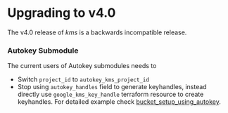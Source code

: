 # Upgrading to v4.0
The v4.0 release of *kms* is a backwards incompatible release.

### Autokey Submodule
The current users of Autokey submodules needs to
- Switch `project_id` to `autokey_kms_project_id`
- Stop using `autokey_handles` field to generate keyhandles, instead directly use `google_kms_key_handle` terraform resource to create keyhandles. For detailed example check [bucket_setup_using_autokey](../examples/bucket_setup_using_autokey/).